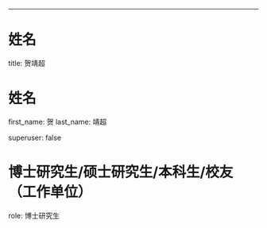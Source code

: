 ---
# 姓名
title: 贺靖超

# 姓名
first_name: 贺
last_name: 靖超

superuser: false

# 博士研究生/硕士研究生/本科生/校友（工作单位）
role:  博士研究生



